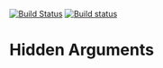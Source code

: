 [![Build Status](https://travis-ci.org/keddelzz/hidden-args.svg?branch=master)](https://travis-ci.org/keddelzz/hidden-args)
[![Build status](https://ci.appveyor.com/api/projects/status/97g1o2chcosdada2/branch/master?svg=true)](https://ci.appveyor.com/project/keddelzz/hidden-args/branch/master)

# Hidden Arguments
